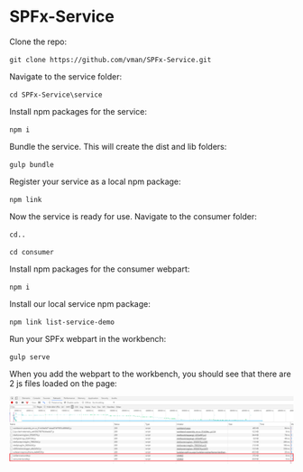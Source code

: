 # SPFx-Service

Clone the repo:

  `git clone https://github.com/vman/SPFx-Service.git`

Navigate to the service folder:

`cd SPFx-Service\service`

Install npm packages for the service:

`npm i`

Bundle the service. This will create the dist and lib folders:

`gulp bundle`

Register your service as a local npm package:

`npm link`

Now the service is ready for use. Navigate to the consumer folder:

`cd..`

`cd consumer`

Install npm packages for the consumer webpart:

`npm i`

Install our local service npm package:

`npm link list-service-demo`

Run your SPFx webpart in the workbench:

`gulp serve`

When you add the webpart to the workbench, you should see that there are 2 js files loaded on the page:

![SPFx files](/images/files.png)